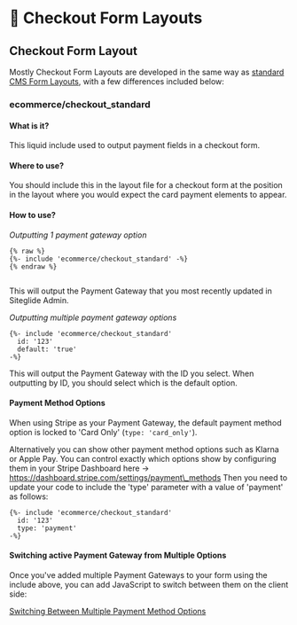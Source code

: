 # 🔹 Checkout Form Layouts

## Checkout Form Layout

Mostly Checkout Form Layouts are developed in the same way as [standard CMS Form Layouts](../../../../cms/forms/forms-reference.md), with a few differences included below:

### ecommerce/checkout\_standard

#### What is it?

This liquid include used to output payment fields in a checkout form.

#### Where to use?

You should include this in the layout file for a checkout form at the position in the layout where you would expect the card payment elements to appear.

#### How to use?

_Outputting 1 payment gateway option_

```liquid
{% raw %}
{%- include 'ecommerce/checkout_standard' -%}
{% endraw %}


```

This will output the Payment Gateway that you most recently updated in Siteglide Admin.

_Outputting multiple payment gateway options_

```liquid
{%- include 'ecommerce/checkout_standard'
  id: '123'
  default: 'true'
-%}

```

This will output the Payment Gateway with the ID you select. When outputting by ID, you should select which is the default option.

#### Payment Method Options

When using Stripe as your Payment Gateway, the default payment method option is locked to 'Card Only' (`type: 'card_only'`).

Alternatively you can show other payment method options such as Klarna or Apple Pay. You can control exactly which options show by configuring them in your Stripe Dashboard here -> https://dashboard.stripe.com/settings/payment\_methods Then you need to update your code to include the 'type' parameter with a value of 'payment' as follows:

```liquid
{%- include 'ecommerce/checkout_standard'
  id: '123'
  type: 'payment'
-%}
```

#### Switching active Payment Gateway from Multiple Options

Once you've added multiple Payment Gateways to your form using the include above, you can add JavaScript to switch between them on the client side:

[Switching Between Multiple Payment Method Options](../../payment-gateways/switching-gateway.md)
